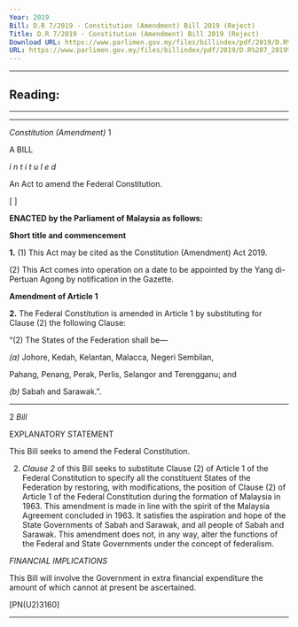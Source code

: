```yaml
---
Year: 2019
Bill: D.R 7/2019 - Constitution (Amendment) Bill 2019 (Reject)
Title: D.R 7/2019 - Constitution (Amendment) Bill 2019 (Reject)
Download URL: https://www.parlimen.gov.my/files/billindex/pdf/2019/D.R%207_2019%20-%20eng.pdf
URL: https://www.parlimen.gov.my/files/billindex/pdf/2019/D.R%207_2019%20-%20eng.pdf
---
```

---
Reading:
---

-----

-----

_Constitution (Amendment)_ 1

A BILL

_i n t i t u l e d_

An Act to amend the Federal Constitution.

[ ]

**ENACTED by the Parliament of Malaysia as follows:**

**Short title and commencement**

**1.** (1) This Act may be cited as the Constitution (Amendment)
Act 2019.

(2) This Act comes into operation on a date to be appointed
by the Yang di-Pertuan Agong by notification in the Gazette.

**Amendment of Article 1**

**2.** The Federal Constitution is amended in Article 1 by substituting
for Clause (2) the following Clause:

“(2) The States of the Federation shall be—

_(a)_ Johore, Kedah, Kelantan, Malacca, Negeri Sembilan,

Pahang, Penang, Perak, Perlis, Selangor and
Terengganu; and

_(b)_ Sabah and Sarawak.”.


-----

2 _Bill_

EXPLANATORY STATEMENT

This Bill seeks to amend the Federal Constitution.

2. _Clause 2_ of this Bill seeks to substitute Clause (2) of Article 1 of the
Federal Constitution to specify all the constituent States of the Federation by
restoring, with modifications, the position of Clause (2) of Article 1 of the
Federal Constitution during the formation of Malaysia in 1963. This amendment
is made in line with the spirit of the Malaysia Agreement concluded in 1963.
It satisfies the aspiration and hope of the State Governments of Sabah and
Sarawak, and all people of Sabah and Sarawak. This amendment does not,
in any way, alter the functions of the Federal and State Governments under
the concept of federalism.

_FINANCIAL IMPLICATIONS_

This Bill will involve the Government in extra financial expenditure the amount
of which cannot at present be ascertained.

[PN(U2)3160]


-----

